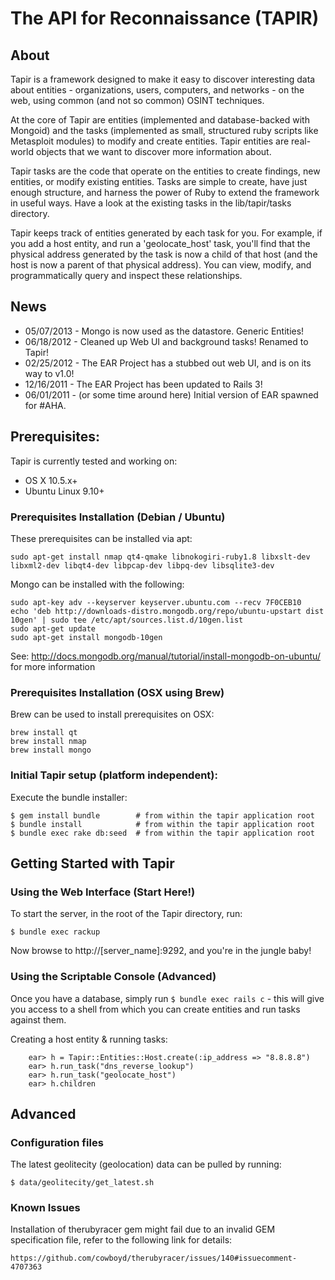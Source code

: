 # The API for Reconnaissance (TAPIR)

## About

Tapir is a framework designed to make it easy to discover interesting data about entities - organizations, users, computers, and networks - on the web, using common (and not so common) OSINT techniques.

At the core of Tapir are entities (implemented and database-backed with Mongoid) and the tasks (implemented as small, structured ruby scripts like Metasploit modules) to modify and create entities. Tapir entities are real-world objects that we want to discover more information about.

Tapir tasks are the code that operate on the entities to create findings, new entities, or modify existing entities. Tasks are simple to create, have just enough structure, and harness the power of Ruby to extend the framework in useful ways. Have a look at the existing tasks in the lib/tapir/tasks directory.

Tapir keeps track of entities generated by each task for you. For example, if you add a host entity, and run a 'geolocate_host' task, you'll find that the physical address generated by the task is now a child of that host (and the host is now a parent of that physical address). You can view, modify, and programmatically query and inspect these relationships.

## News

* 05/07/2013 - Mongo is now used as the datastore. Generic Entities!
* 06/18/2012 - Cleaned up Web UI and background tasks! Renamed to Tapir!
* 02/25/2012 - The EAR Project has a stubbed out web UI, and is on its way to v1.0!
* 12/16/2011 - The EAR Project has been updated to Rails 3!
* 06/01/2011 - (or some time around here) Initial version of EAR spawned for #AHA.

## Prerequisites:

Tapir is currently tested and working on:

* OS X 10.5.x+
* Ubuntu Linux 9.10+

### Prerequisites Installation (Debian / Ubuntu) 

These prerequisites can be installed via apt:

	sudo apt-get install nmap qt4-qmake libnokogiri-ruby1.8 libxslt-dev libxml2-dev libqt4-dev libpcap-dev libpq-dev libsqlite3-dev 

Mongo can be installed with the following: 

	sudo apt-key adv --keyserver keyserver.ubuntu.com --recv 7F0CEB10
	echo 'deb http://downloads-distro.mongodb.org/repo/ubuntu-upstart dist 10gen' | sudo tee /etc/apt/sources.list.d/10gen.list
	sudo apt-get update
	sudo apt-get install mongodb-10gen

See: http://docs.mongodb.org/manual/tutorial/install-mongodb-on-ubuntu/ for more information

### Prerequisites Installation (OSX using Brew)

Brew can be used to install prerequisites on OSX:

	brew install qt
	brew install nmap
	brew install mongo

### Initial Tapir setup (platform independent): 

Execute the bundle installer: 

	$ gem install bundle        # from within the tapir application root
	$ bundle install            # from within the tapir application root
	$ bundle exec rake db:seed  # from within the tapir application root

## Getting Started with Tapir

### Using the Web Interface (Start Here!)

To start the server, in the root of the Tapir directory, run: 

	$ bundle exec rackup
	 
Now browse to http://[server_name]:9292, and you're in the jungle baby!

### Using the Scriptable Console (Advanced)
Once you have a database, simply run `$ bundle exec rails c` - this will give you access to a shell from which you can create entities and run tasks against them. 

Creating a host entity & running tasks: 

		ear> h = Tapir::Entities::Host.create(:ip_address => "8.8.8.8")
		ear> h.run_task("dns_reverse_lookup")
		ear> h.run_task("geolocate_host")
		ear> h.children

## Advanced

### Configuration files
		
The latest geolitecity (geolocation) data can be pulled by running: 

	$ data/geolitecity/get_latest.sh 

### Known Issues

Installation of therubyracer gem might fail due to an invalid GEM specification file, refer to the following link for details: 

	https://github.com/cowboyd/therubyracer/issues/140#issuecomment-4707363
